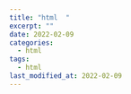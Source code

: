 ```yaml
---
title: "html  "
excerpt: ""
date: 2022-02-09
categories:
  - html
tags:
  - html
last_modified_at: 2022-02-09
---
```

